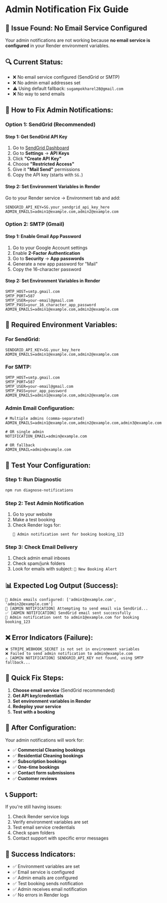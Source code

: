 # Admin Notification Fix Guide

## 🚨 **Issue Found: No Email Service Configured**

Your admin notifications are not working because **no email service is configured** in your Render environment variables.

## 🔍 **Current Status:**
- ❌ No email service configured (SendGrid or SMTP)
- ❌ No admin email addresses set
- ⚠️ Using default fallback: `sugampokharel28@gmail.com`
- ❌ No way to send emails

## 🔧 **How to Fix Admin Notifications:**

### **Option 1: SendGrid (Recommended)**

#### Step 1: Get SendGrid API Key
1. Go to [SendGrid Dashboard](https://app.sendgrid.com/)
2. Go to **Settings** → **API Keys**
3. Click **"Create API Key"**
4. Choose **"Restricted Access"**
5. Give it **"Mail Send"** permissions
6. Copy the API key (starts with `SG.`)

#### Step 2: Set Environment Variables in Render
Go to your Render service → Environment tab and add:

```
SENDGRID_API_KEY=SG.your_sendgrid_api_key_here
ADMIN_EMAILS=admin1@example.com,admin2@example.com
```

### **Option 2: SMTP (Gmail)**

#### Step 1: Enable Gmail App Password
1. Go to your Google Account settings
2. Enable **2-Factor Authentication**
3. Go to **Security** → **App passwords**
4. Generate a new app password for "Mail"
5. Copy the 16-character password

#### Step 2: Set Environment Variables in Render
```
SMTP_HOST=smtp.gmail.com
SMTP_PORT=587
SMTP_USER=your-email@gmail.com
SMTP_PASS=your_16_character_app_password
ADMIN_EMAILS=admin1@example.com,admin2@example.com
```

## 📧 **Required Environment Variables:**

### **For SendGrid:**
```
SENDGRID_API_KEY=SG.your_key_here
ADMIN_EMAILS=admin1@example.com,admin2@example.com
```

### **For SMTP:**
```
SMTP_HOST=smtp.gmail.com
SMTP_PORT=587
SMTP_USER=your-email@gmail.com
SMTP_PASS=your_app_password
ADMIN_EMAILS=admin1@example.com,admin2@example.com
```

### **Admin Email Configuration:**
```
# Multiple admins (comma-separated)
ADMIN_EMAILS=admin1@example.com,admin2@example.com,admin3@example.com

# OR single admin
NOTIFICATION_EMAIL=admin@example.com

# OR fallback
ADMIN_EMAIL=admin@example.com
```

## 🧪 **Test Your Configuration:**

### **Step 1: Run Diagnostic**
```bash
npm run diagnose-notifications
```

### **Step 2: Test Admin Notification**
1. Go to your website
2. Make a test booking
3. Check Render logs for:
   ```
   📧 Admin notification sent for booking booking_123
   ```

### **Step 3: Check Email Delivery**
1. Check admin email inboxes
2. Check spam/junk folders
3. Look for emails with subject: `🚨 New Booking Alert`

## 📊 **Expected Log Output (Success):**

```
📧 Admin emails configured: ['admin1@example.com', 'admin2@example.com']
🚀 [ADMIN NOTIFICATION] Attempting to send email via SendGrid...
✅ [ADMIN NOTIFICATION] SendGrid email sent successfully
📧 Admin notification sent to admin1@example.com for booking booking_123
```

## ❌ **Error Indicators (Failure):**

```
❌ STRIPE_WEBHOOK_SECRET is not set in environment variables
❌ Failed to send admin notification to admin@example.com
⚠️ [ADMIN NOTIFICATION] SENDGRID_API_KEY not found, using SMTP fallback...
```

## 🎯 **Quick Fix Steps:**

1. **Choose email service** (SendGrid recommended)
2. **Get API key/credentials**
3. **Set environment variables in Render**
4. **Redeploy your service**
5. **Test with a booking**

## 🚀 **After Configuration:**

Your admin notifications will work for:
- ✅ **Commercial Cleaning bookings**
- ✅ **Residential Cleaning bookings** 
- ✅ **Subscription bookings**
- ✅ **One-time bookings**
- ✅ **Contact form submissions**
- ✅ **Customer reviews**

## 📞 **Support:**

If you're still having issues:
1. Check Render service logs
2. Verify environment variables are set
3. Test email service credentials
4. Check spam folders
5. Contact support with specific error messages

## 🎉 **Success Indicators:**

- ✅ Environment variables are set
- ✅ Email service is configured
- ✅ Admin emails are configured
- ✅ Test booking sends notification
- ✅ Admin receives email notification
- ✅ No errors in Render logs
